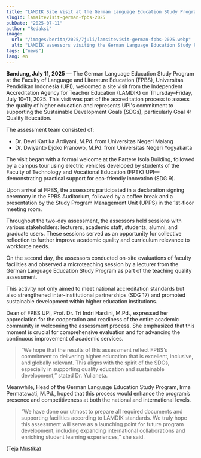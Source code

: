 ```yaml
---
title: "LAMDIK Site Visit at the German Language Education Study Program of FPBS UPI: Strengthening Quality and Commitment to the SDGs"
slugId: lamsitevisit-german-fpbs-2025
pubDate: "2025-07-11"
author: "Redaksi"
image:
  url: "/images/berita/2025/7juli/lamsitevisit-german-fpbs-2025.webp"
  alt: "LAMDIK assessors visiting the German Language Education Study Program at FPBS UPI"
tags: ["news"]
lang: en
---
```


**Bandung, July 11, 2025** — The German Language Education Study Program at the Faculty of Language and Literature Education (FPBS), Universitas Pendidikan Indonesia (UPI), welcomed a site visit from the Independent Accreditation Agency for Teacher Education (LAMDIK) on Thursday–Friday, July 10–11, 2025. This visit was part of the accreditation process to assess the quality of higher education and represents UPI's commitment to supporting the Sustainable Development Goals (SDGs), particularly Goal 4: Quality Education.

The assessment team consisted of:
- Dr. Dewi Kartika Ardiyani, M.Pd. from Universitas Negeri Malang  
- Dr. Dwiyanto Djoko Pranowo, M.Pd. from Universitas Negeri Yogyakarta

The visit began with a formal welcome at the Partere Isola Building, followed by a campus tour using electric vehicles developed by students of the Faculty of Technology and Vocational Education (FPTK) UPI—demonstrating practical support for eco-friendly innovation (SDG 9).

Upon arrival at FPBS, the assessors participated in a declaration signing ceremony in the FPBS Auditorium, followed by a coffee break and a presentation by the Study Program Management Unit (UPPS) in the 1st-floor meeting room.

Throughout the two-day assessment, the assessors held sessions with various stakeholders: lecturers, academic staff, students, alumni, and graduate users. These sessions served as an opportunity for collective reflection to further improve academic quality and curriculum relevance to workforce needs.

On the second day, the assessors conducted on-site evaluations of faculty facilities and observed a microteaching session by a lecturer from the German Language Education Study Program as part of the teaching quality assessment.

This activity not only aimed to meet national accreditation standards but also strengthened inter-institutional partnerships (SDG 17) and promoted sustainable development within higher education institutions.

Dean of FPBS UPI, Prof. Dr. Tri Indri Hardini, M.Pd., expressed her appreciation for the cooperation and readiness of the entire academic community in welcoming the assessment process. She emphasized that this moment is crucial for comprehensive evaluation and for advancing the continuous improvement of academic services.

> “We hope that the results of this assessment reflect FPBS’s commitment to delivering higher education that is excellent, inclusive, and globally relevant. This aligns with the spirit of the SDGs, especially in supporting quality education and sustainable development,” stated Dr. Yulianeta.

Meanwhile, Head of the German Language Education Study Program, Irma Permatawati, M.Pd., hoped that this process would enhance the program’s presence and competitiveness at both the national and international levels.

> “We have done our utmost to prepare all required documents and supporting facilities according to LAMDIK standards. We truly hope this assessment will serve as a launching point for future program development, including expanding international collaborations and enriching student learning experiences,” she said.

(Teja Mustika)

